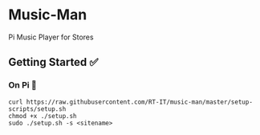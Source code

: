 # Music-Man

Pi Music Player for Stores

## Getting Started ✅

### On Pi 🥧

```
curl https://raw.githubusercontent.com/RT-IT/music-man/master/setup-scripts/setup.sh
chmod +x ./setup.sh
sudo ./setup.sh -s <sitename>
```